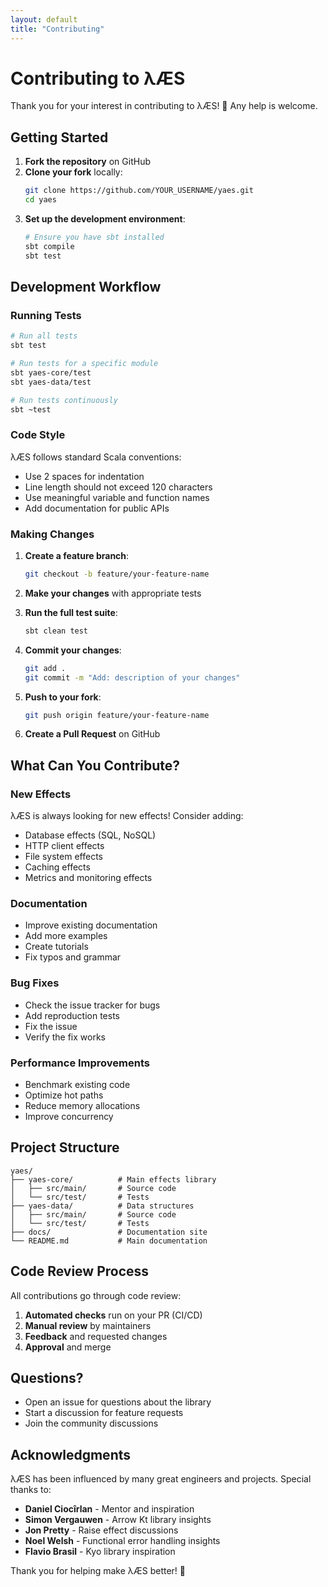```yaml
---
layout: default
title: "Contributing"
---
```


# Contributing to λÆS

Thank you for your interest in contributing to λÆS! 🙏 Any help is welcome.

## Getting Started

1. **Fork the repository** on GitHub
2. **Clone your fork** locally:
   ```bash
   git clone https://github.com/YOUR_USERNAME/yaes.git
   cd yaes
   ```
3. **Set up the development environment**:
   ```bash
   # Ensure you have sbt installed
   sbt compile
   sbt test
   ```

## Development Workflow

### Running Tests

```bash
# Run all tests
sbt test

# Run tests for a specific module
sbt yaes-core/test
sbt yaes-data/test

# Run tests continuously
sbt ~test
```

### Code Style

λÆS follows standard Scala conventions:

- Use 2 spaces for indentation
- Line length should not exceed 120 characters
- Use meaningful variable and function names
- Add documentation for public APIs

### Making Changes

1. **Create a feature branch**:
   ```bash
   git checkout -b feature/your-feature-name
   ```

2. **Make your changes** with appropriate tests

3. **Run the full test suite**:
   ```bash
   sbt clean test
   ```

4. **Commit your changes**:
   ```bash
   git add .
   git commit -m "Add: description of your changes"
   ```

5. **Push to your fork**:
   ```bash
   git push origin feature/your-feature-name
   ```

6. **Create a Pull Request** on GitHub

## What Can You Contribute?

### New Effects

λÆS is always looking for new effects! Consider adding:

- Database effects (SQL, NoSQL)
- HTTP client effects
- File system effects
- Caching effects
- Metrics and monitoring effects

### Documentation

- Improve existing documentation
- Add more examples
- Create tutorials
- Fix typos and grammar

### Bug Fixes

- Check the issue tracker for bugs
- Add reproduction tests
- Fix the issue
- Verify the fix works

### Performance Improvements

- Benchmark existing code
- Optimize hot paths
- Reduce memory allocations
- Improve concurrency

## Project Structure

```
yaes/
├── yaes-core/          # Main effects library
│   ├── src/main/       # Source code
│   └── src/test/       # Tests
├── yaes-data/          # Data structures
│   ├── src/main/       # Source code
│   └── src/test/       # Tests
├── docs/               # Documentation site
└── README.md           # Main documentation
```

## Code Review Process

All contributions go through code review:

1. **Automated checks** run on your PR (CI/CD)
2. **Manual review** by maintainers
3. **Feedback** and requested changes
4. **Approval** and merge

## Questions?

- Open an issue for questions about the library
- Start a discussion for feature requests
- Join the community discussions

## Acknowledgments

λÆS has been influenced by many great engineers and projects. Special thanks to:

- **Daniel Ciocîrlan** - Mentor and inspiration
- **Simon Vergauwen** - Arrow Kt library insights
- **Jon Pretty** - Raise effect discussions  
- **Noel Welsh** - Functional error handling insights
- **Flavio Brasil** - Kyo library inspiration

Thank you for helping make λÆS better! 🚀
